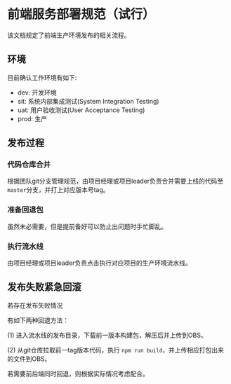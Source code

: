 # 前端服务部署规范（试行）

该文档规定了前端生产环境发布的相关流程。

## 环境

目前确认工作环境有如下:
- dev: 开发环境
- sit: 系统内部集成测试(System Integration Testing)
- uat: 用户验收测试(User Acceptance Testing)
- prod: 生产

## 发布过程

### 代码仓库合并

根据团队git分支管理规范，由项目经理或项目leader负责合并需要上线的代码至`master`分支，并打上对应版本号tag。

### 准备回退包

虽然未必需要，但是提前备好可以防止出问题时手忙脚乱。

### 执行流水线

由项目经理或项目leader负责点击执行对应项目的生产环境流水线。

## 发布失败紧急回滚

若存在发布失败情况

有如下两种回退方法：
 
(1) 进入流水线的发布目录，下载前一版本构建包，解压后并上传到OBS。

(2) 从git仓库拉取前一tag版本代码，执行 `npm run build`，并上传相应打包出来的文件到OBS。

若需要前后端同时回退，则根据实际情况考虑配合。